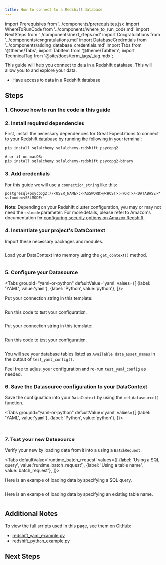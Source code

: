 ```yaml
---
title: How to connect to a Redshift database
---
```

import Prerequisites from '../components/prerequisites.jsx'
import WhereToRunCode from '../components/where_to_run_code.md'
import NextSteps from '../components/next_steps.md'
import Congratulations from '../components/congratulations.md'
import DatabaseCredentials from '../components/adding_database_credentials.md'
import Tabs from '@theme/Tabs';
import TabItem from '@theme/TabItem';
import TechnicalTag from '@site/docs/term_tags/_tag.mdx';

This guide will help you connect to data in a Redshift database.
This will allow you to <TechnicalTag tag="validation" text="Validate" /> and explore your data.

<Prerequisites>

- Have access to data in a Redshift database

</Prerequisites>

## Steps

### 1. Choose how to run the code in this guide

<WhereToRunCode />

### 2. Install required dependencies

First, install the necessary dependencies for Great Expectations to connect to your Redshift database by running the following in your terminal:

```console
pip install sqlalchemy sqlalchemy-redshift psycopg2

# or if on macOS:
pip install sqlalchemy sqlalchemy-redshift psycopg2-binary
```

### 3. Add credentials

<DatabaseCredentials />

For this guide we will use a `connection_string` like this:

```
postgresql+psycopg2://<USER_NAME>:<PASSWORD>@<HOST>:<PORT>/<DATABASE>?sslmode=<SSLMODE>
```   

**Note**: Depending on your Redshift cluster configuration, you may or may not need the `sslmode` parameter. For more details, please refer to Amazon's documentation for [configuring security options on Amazon Redshift](https://docs.aws.amazon.com/redshift/latest/mgmt/connecting-ssl-support.html).

### 4. Instantiate your project's DataContext

Import these necessary packages and modules.

```python file=../../../../tests/integration/docusaurus/connecting_to_your_data/database/redshift_yaml_example.py#L3-L6
```

Load your DataContext into memory using the `get_context()` method.

```python file=../../../../tests/integration/docusaurus/connecting_to_your_data/database/redshift_yaml_example.py#L26
```

### 5. Configure your Datasource

<Tabs
  groupId="yaml-or-python"
  defaultValue='yaml'
  values={[
  {label: 'YAML', value:'yaml'},
  {label: 'Python', value:'python'},
  ]}>

<TabItem value="yaml">

Put your connection string in this template:

```python file=../../../../tests/integration/docusaurus/connecting_to_your_data/database/redshift_yaml_example.py#L28-L42
```

Run this code to test your configuration.

```python file=../../../../tests/integration/docusaurus/connecting_to_your_data/database/redshift_yaml_example.py#L51
```

</TabItem>

<TabItem value="python">

Put your connection string in this template:

```python file=../../../../tests/integration/docusaurus/connecting_to_your_data/database/redshift_python_example.py#L28-L45
```

Run this code to test your configuration.

```python file=../../../../tests/integration/docusaurus/connecting_to_your_data/database/redshift_python_example.py#L51
```

</TabItem>

</Tabs>

You will see your database tables listed as `Available data_asset_names` in the output of `test_yaml_config()`.

Feel free to adjust your configuration and re-run `test_yaml_config` as needed.

### 6. Save the Datasource configuration to your DataContext

Save the configuration into your `DataContext` by using the `add_datasource()` function.

<Tabs
  groupId="yaml-or-python"
  defaultValue='yaml'
  values={[
  {label: 'YAML', value:'yaml'},
  {label: 'Python', value:'python'},
  ]}>

<TabItem value="yaml">

```python file=../../../../tests/integration/docusaurus/connecting_to_your_data/database/redshift_yaml_example.py#L53
```

</TabItem>

<TabItem value="python">

```python file=../../../../tests/integration/docusaurus/connecting_to_your_data/database/redshift_python_example.py#L53
```

</TabItem>

</Tabs>

### 7. Test your new Datasource

Verify your new <TechnicalTag tag="datasource" text="Datasource" /> by loading data from it into a <TechnicalTag tag="validator" text="Validator" /> using a `BatchRequest`.

<Tabs
  defaultValue='runtime_batch_request'
  values={[
  {label: 'Using a SQL query', value:'runtime_batch_request'},
  {label: 'Using a table name', value:'batch_request'},
  ]}>
  
<TabItem value="runtime_batch_request">

Here is an example of loading data by specifying a SQL query.

```python file=../../../../tests/integration/docusaurus/connecting_to_your_data/database/redshift_yaml_example.py#L56-L70
```

</TabItem>

<TabItem value="batch_request">

Here is an example of loading data by specifying an existing table name.

```python file=../../../../tests/integration/docusaurus/connecting_to_your_data/database/redshift_python_example.py#L76-L87
```

</TabItem>

</Tabs>

<Congratulations />

## Additional Notes

To view the full scripts used in this page, see them on GitHub:

- [redshift_yaml_example.py](https://github.com/great-expectations/great_expectations/blob/develop/tests/integration/docusaurus/connecting_to_your_data/database/redshift_yaml_example.py)
- [redshift_python_example.py](https://github.com/great-expectations/great_expectations/blob/develop/tests/integration/docusaurus/connecting_to_your_data/database/redshift_python_example.py)

## Next Steps

<NextSteps />
